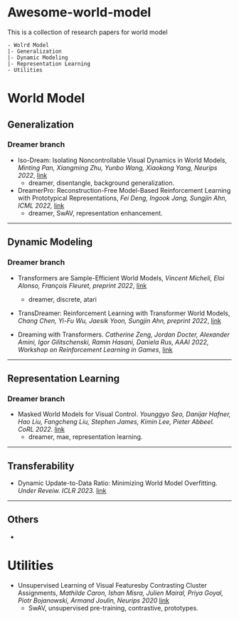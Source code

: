# Awesome-world-model
This is a collection of research papers for world model

```
- Wolrd Model
|- Generalization
|- Dynamic Modeling
|- Representation Learning
- Utilities
```

# World Model

## Generalization

### Dreamer branch

- Iso-Dream: Isolating Noncontrollable Visual Dynamics in World Models, *Minting Pan, Xiangming Zhu, Yunbo Wang, Xiaokang Yang, Neurips 2022*,  [link](https://arxiv.org/abs/2205.13817)
  - dreamer, disentangle, background generalization.
- DreamerPro: Reconstruction-Free Model-Based Reinforcement Learning with Prototypical Representations, *Fei Deng, Ingook Jang, Sungjin Ahn, ICML 2022,* [link](https://arxiv.org/abs/2110.14565)
  - dreamer, SwAV, representation enhancement.

---

## Dynamic Modeling

### Dreamer branch

- Transformers are Sample-Efficient World Models, *Vincent Micheli, Eloi Alonso, François Fleuret, preprint 2022*, [link](https://openreview.net/forum?id=vhFu1Acb0xb)
  - dreamer, discrete, atari

- TransDreamer: Reinforcement Learning with Transformer World Models, *Chang Chen, Yi-Fu Wu, Jaesik Yoon, Sungjin Ahn, preprint 2022*, [link](https://arxiv.org/abs/2202.09481)
- Dreaming with Transformers. *Catherine Zeng, Jordan Docter, Alexander Amini, Igor Gilitschenski, Ramin Hasani, Daniela Rus, AAAI 2022, Workshop on Reinforcement Learning in Games*, [link](http://aaai-rlg.mlanctot.info/papers/AAAI22-RLG_paper_24.pdf)

---

## Representation Learning

### Dreamer branch

- Masked World Models for Visual Control. *Younggyo Seo, Danijar Hafner, Hao Liu, Fangcheng Liu, Stephen James, Kimin Lee, Pieter Abbeel. CoRL 2022.* [link](https://arxiv.org/abs/2206.14244)
  - dreamer, mae, representation learning.

---
## Transferability

- Dynamic Update-to-Data Ratio: Minimizing World Model Overfitting. *Under Reveiw. ICLR 2023.* [link](https://openreview.net/forum?id=ZIkHSXzd9O7)

---
## Others
- 

# Utilities

- Unsupervised Learning of Visual Featuresby Contrasting Cluster Assignments, *Mathilde Caron, Ishan Misra, Julien Mairal, Priya Goyal, Piotr Bojanowski, Armand Joulin, Neurips 2020* [link](https://proceedings.neurips.cc/paper/2020/hash/70feb62b69f16e0238f741fab228fec2-Abstract.html)
  - SwAV, unsupervised pre-training, contrastive, prototypes.
